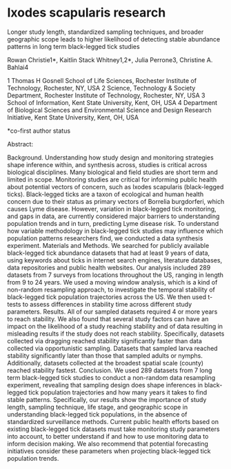 # Ixodes scapularis research

Longer study length, standardized sampling techniques, and broader geographic scope leads to higher likelihood of detecting stable abundance patterns in long term black-legged tick studies



Rowan Christie1*, Kaitlin Stack Whitney1,2*, Julia Perrone3, Christine A. Bahlai4 

1 Thomas H Gosnell School of Life Sciences, Rochester Institute of Technology, Rochester, NY, USA 
2 Science, Technology & Society Department, Rochester Institute of Technology, Rochester, NY, USA 
3 School of Information, Kent State University, Kent, OH, USA
4 Department of Biological Sciences and Environmental Science and Design Research Initiative, Kent State University, Kent, OH, USA

*co-first author status

Abstract:

Background. 
Understanding how study design and monitoring strategies shape inference within, and synthesis across, studies is critical across biological disciplines. Many biological and field studies are short term and limited in scope. Monitoring studies are critical for informing public health about potential vectors of concern, such as Ixodes scapularis (black-legged ticks). Black-legged ticks are a taxon of ecological and human health concern due to their status as primary vectors of Borrelia burgdorferi, which causes Lyme disease. However, variation in black-legged tick monitoring, and gaps in data, are currently considered major barriers to understanding population trends and in turn, predicting Lyme disease risk. To understand how variable methodology in black-legged tick studies may influence which population patterns researchers find, we conducted a data synthesis experiment. 
Materials and Methods. We searched for publicly available black-legged tick abundance datasets that had at least 9 years of data, using keywords about ticks in internet search engines, literature databases, data repositories and public health websites. Our analysis included 289 datasets from 7 surveys from locations throughout the US, ranging in length from 9 to 24 years. We used a moving window analysis, which is a kind of non-random resampling approach, to investigate the temporal stability of black-legged tick population trajectories across the US. We then used t-tests to assess differences in stability time across different study parameters.
Results. All of our sampled datasets required 4 or more years to reach stability. We also found that several study factors can have an impact on the likelihood of a study reaching stability and of data resulting in misleading results if the study does not reach stability. Specifically, datasets collected via dragging reached stability significantly faster than data collected via opportunistic sampling. Datasets that sampled larva reached stability significantly later than those that sampled adults or nymphs. Additionally, datasets collected at the broadest spatial scale (county) reached stability fastest. 
Conclusion. We used 289 datasets from 7 long term black-legged tick studies to conduct a non-random data resampling experiment, revealing that sampling design does shape inferences in black-legged tick population trajectories and how many years it takes to find stable patterns. Specifically, our results show the importance of study length, sampling technique, life stage, and geographic scope in understanding black-legged tick populations, in the absence of standardized surveillance methods. Current public health efforts based on existing black-legged tick datasets must take monitoring study parameters into account, to better understand if and how to use monitoring data to inform decision making. We also recommend that potential forecasting initiatives consider these parameters when projecting black-legged tick population trends. 
